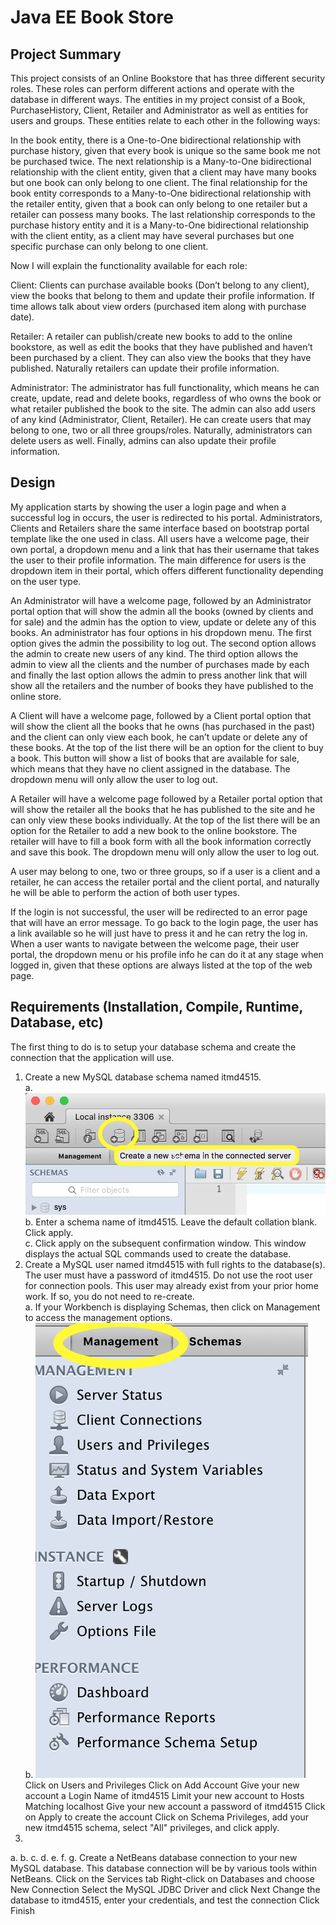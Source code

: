 # Java EE Book Store

## Project Summary

This project consists of an Online Bookstore that has three different security roles. These roles can perform different actions and operate with the
database in different ways. The entities in my project consist of a Book, PurchaseHistory, Client, Retailer and Administrator as well as entities for
users and groups. These entities relate to each other in the following ways:

In the book entity, there is a One-to-One bidirectional relationship with purchase history, given that every book is unique so the same book me not
be purchased twice. The next relationship is a Many-to-One bidirectional relationship with the client entity, given that a client may have many
books but one book can only belong to one client. The final relationship for the book entity corresponds to a Many-to-One bidirectional
relationship with the retailer entity, given that a book can only belong to one retailer but a retailer can possess many books. The last relationship
corresponds to the purchase history entity and it is a Many-to-One bidirectional relationship with the client entity, as a client may have several
purchases but one specific purchase can only belong to one client.

Now I will explain the functionality available for each role:

Client: Clients can purchase available books (Don’t belong to any client), view the books that belong to them and update their profile information.
If time allows talk about view orders (purchased item along with purchase date).

Retailer: A retailer can publish/create new books to add to the online bookstore, as well as edit the books that they have published and haven’t
been purchased by a client. They can also view the books that they have published. Naturally retailers can update their profile information.

Administrator: The administrator has full functionality, which means he can create, update, read and delete books, regardless of who owns the
book or what retailer published the book to the site. The admin can also add users of any kind (Administrator, Client, Retailer). He can create
users that may belong to one, two or all three groups/roles. Naturally, administrators can delete users as well. Finally, admins can also update
their profile information.

## Design 

My application starts by showing the user a login page and when a successful log in occurs, the user is redirected to his portal. Administrators, Clients and Retailers share the same interface based on bootstrap portal template like the one used in class. All users have a welcome page, their own portal, a dropdown menu and a link that has their username that takes the user to their profile information. The main difference for users is the dropdown item in their portal, which offers different functionality depending on the user type.

 
An Administrator will have a welcome page, followed by an Administrator portal option that will show the admin all the books (owned by clients and for sale) and the admin has the option to view, update or delete any of this books. An administrator has four options in his dropdown menu. The first option gives the admin the possibility to log out. The second option allows the admin to create new users of any kind. The third option allows the admin to view all the clients and the number of purchases made by each and finally the last option allows the admin to press another link that will show all the retailers and the number of books they have published to the online store.

 
A Client will have a welcome page, followed by a Client portal option that will show the client all the books that he owns (has purchased in the past) and the client can only view each book, he can’t update or delete any of these books. At the top of the list there will be an option for the client to buy a book. This button will show a list of books that are available for sale, which means that they have no client assigned in the database. The dropdown menu will only allow the user to log out.

 
A Retailer will have a welcome page followed by a Retailer portal option that will show the retailer all the books that he has published to the site and he can only view these books individually. At the top of the list there will be an option for the Retailer to add a new book to the online bookstore. The retailer will have to fill a book form with all the book information correctly and save this book. The dropdown menu will only allow the user to log out.

 
A user may belong to one, two or three groups, so if a user is a client and a retailer, he can access the retailer portal and the client portal, and naturally he will be able to perform the action of both user types.

 
If the login is not successful, the user will be redirected to an error page that will have an error message. To go back to the login page, the user has a link available so he will just have to press it and he can retry the log in. When a user wants to navigate between the welcome page, their user portal, the dropdown menu or his profile info he can do it at any stage when logged in, given that these options are always listed at the top of the web page.

## Requirements (Installation, Compile, Runtime, Database, etc)

The first thing to do is to setup your database schema and create the connection that the application will use. 

   1. Create a new MySQL database schema named itmd4515.  
         a. <img src="https://github.com/BorjaGD94/Book-Store/blob/master/screenshots/1.png" width="480">  
         b. Enter a schema name of itmd4515. Leave the default collation blank. Click apply.   
         c. Click apply on the subsequent confirmation window. This window displays the actual SQL commands used to create the database.  
   2. Create a MySQL user named itmd4515 with full rights to the database(s). The user must have a password of itmd4515. Do not use the         root user for connection pools. This user may already exist from your prior home work. If so, you do not need to re-create.  
         a. If your Workbench is displaying Schemas, then click on Management to access the management options.  
         b. ![Alt text](https://github.com/BorjaGD94/Book-Store/blob/master/screenshots/2.png)
Click on Users and Privileges
Click on Add Account
Give your new account a Login Name of itmd4515
Limit your new account to Hosts Matching localhost
Give your new account a password of itmd4515
Click on Apply to create the account
Click on Schema Privileges, add your new itmd4515 schema, select "All" privileges, and click apply.
3.
a.
b.
c.
d.
e.
f.
g.
Create a NetBeans database connection to your new MySQL database. This database connection will be by various tools within NetBeans.
Click on the Services tab
Right-click on Databases and choose New Connection
Select the MySQL JDBC Driver and click Next
Change the database to itmd4515, enter your credentials, and test the connection
Click Finish


